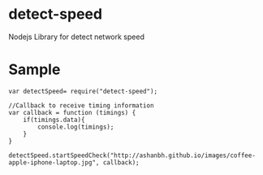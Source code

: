 # detect-speed
Nodejs Library for detect network speed

# Sample

    var detectSpeed= require("detect-speed");

    //Callback to receive timing information
    var callback = function (timings) {
        if(timings.data){
            console.log(timings);   
        }
    }

    detectSpeed.startSpeedCheck("http://ashanbh.github.io/images/coffee-apple-iphone-laptop.jpg", callback);
